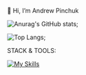 👋 Hi, I’m Andrew Pinchuk

![Anurag's GitHub stats](https://github-readme-stats.vercel.app/api?username=a-pinchuk&show_icons=true&theme=tokyonight);

![Top Langs](https://github-readme-stats.vercel.app/api/top-langs/?username=a-pinchuk&layout=compact&theme=tokyonight);

STACK & TOOLS:

[![My Skills](https://skillicons.dev/icons?i=js,html,css,sass,swift,git,github,ps)](https://skillicons.dev)
